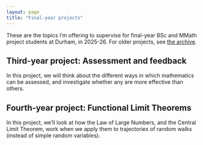 ```yaml
---
layout: page
title: "Final-year projects"
---
```


These are the topics I’m offering to supervise for final-year BSc and MMath project students at Durham, in 2025-26. For older projects, see <a href="">the archive</a>.

<h2>Third-year project: Assessment and feedback</h2>

In this project, we will think about the different ways in which mathematics can be assessed, and investigate whether any are more effective than others.


<h2>Fourth-year project: Functional Limit Theorems</h2>

In this project, we’ll look at how the Law of Large Numbers, and the Central Limit Theorem, work when we apply them to trajectories of random walks (instead of simple random variables).
